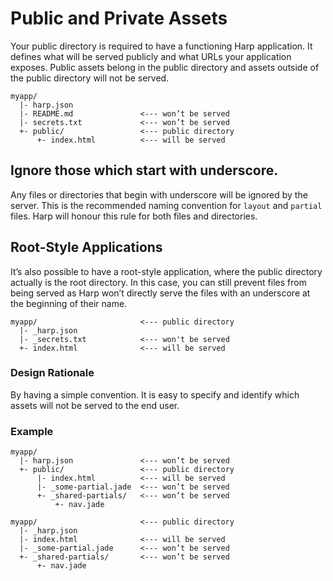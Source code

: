 # Public and Private Assets

Your public directory is required to have a functioning Harp application. It defines what will be served publicly and what URLs your application exposes. Public assets belong in the public directory and assets outside of the public directory will not be served.

```
myapp/
  |- harp.json
  |- README.md               <--- won’t be served
  |- secrets.txt             <--- won’t be served
  +- public/                 <--- public directory
      +- index.html          <--- will be served
```

## Ignore those which start with underscore.

Any files or directories that begin with underscore will be ignored by the server. This is the recommended naming convention for `layout` and `partial` files. Harp will honour this rule for both files and directories.

## Root-Style Applications

It’s also possible to have a root-style application, where the public directory actually is the root directory. In this case, you can still prevent files from being served as Harp won’t directly serve the files with an underscore at the beginning of their name.

```
myapp/                       <--- public directory
  |- _harp.json
  |- _secrets.txt            <--- won't be served
  +- index.html              <--- will be served
```

### Design Rationale

By having a simple convention. It is easy to specify and identify which assets will not be served to the end user.

### Example

```
myapp/
  |- harp.json               <--- won’t be served
  +- public/                 <--- public directory
      |- index.html          <--- will be served
      |- _some-partial.jade  <--- won’t be served
      +- _shared-partials/   <--- won’t be served
          +- nav.jade
```

```
myapp/                       <--- public directory
  |- _harp.json
  |- index.html              <--- will be served
  |- _some-partial.jade      <--- won’t be served
  +- _shared-partials/       <--- won’t be served
      +- nav.jade
```
